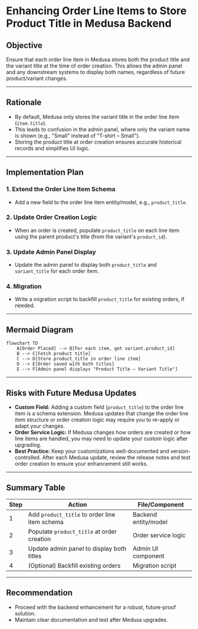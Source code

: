 # Enhancing Order Line Items to Store Product Title in Medusa Backend

## Objective

Ensure that each order line item in Medusa stores both the product title and the variant title at the time of order creation. This allows the admin panel and any downstream systems to display both names, regardless of future product/variant changes.

---

## Rationale

- By default, Medusa only stores the variant title in the order line item (`item.title`).
- This leads to confusion in the admin panel, where only the variant name is shown (e.g., "Small" instead of "T-shirt – Small").
- Storing the product title at order creation ensures accurate historical records and simplifies UI logic.

---

## Implementation Plan

### 1. Extend the Order Line Item Schema

- Add a new field to the order line item entity/model, e.g., `product_title`.

### 2. Update Order Creation Logic

- When an order is created, populate `product_title` on each line item using the parent product's title (from the variant's `product_id`).

### 3. Update Admin Panel Display

- Update the admin panel to display both `product_title` and `variant_title` for each order item.

### 4. Migration

- Write a migration script to backfill `product_title` for existing orders, if needed.

---

## Mermaid Diagram

```mermaid
flowchart TD
    A[Order Placed] --> B[For each item, get variant.product_id]
    B --> C[Fetch product title]
    C --> D[Store product_title in order line item]
    D --> E[Order saved with both titles]
    E --> F[Admin panel displays "Product Title – Variant Title"]
```

---

## Risks with Future Medusa Updates

- **Custom Field:** Adding a custom field (`product_title`) to the order line item is a schema extension. Medusa updates that change the order line item structure or order creation logic may require you to re-apply or adapt your changes.
- **Order Service Logic:** If Medusa changes how orders are created or how line items are handled, you may need to update your custom logic after upgrading.
- **Best Practice:** Keep your customizations well-documented and version-controlled. After each Medusa update, review the release notes and test order creation to ensure your enhancement still works.

---

## Summary Table

| Step | Action | File/Component |
|------|--------|----------------|
| 1    | Add `product_title` to order line item schema | Backend entity/model |
| 2    | Populate `product_title` at order creation    | Order service logic  |
| 3    | Update admin panel to display both titles     | Admin UI component   |
| 4    | (Optional) Backfill existing orders           | Migration script     |

---

## Recommendation

- Proceed with the backend enhancement for a robust, future-proof solution.
- Maintain clear documentation and test after Medusa upgrades.